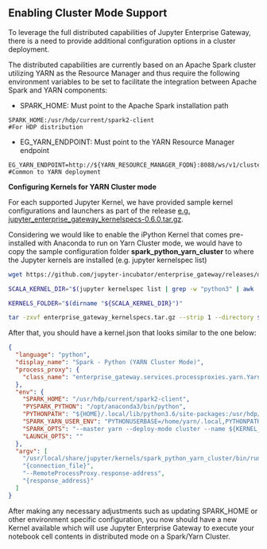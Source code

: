 ## Enabling Cluster Mode Support

To leverage the full distributed capabilities of Jupyter Enterprise Gateway, there is a need to
provide additional configuration options in a cluster deployment.

The distributed capabilities are currently based on an Apache Spark cluster utilizing YARN as the
Resource Manager and thus require the following environment variables to be set to facilitate the
integration between Apache Spark and YARN components:

* SPARK_HOME: Must point to the Apache Spark installation path
```
SPARK_HOME:/usr/hdp/current/spark2-client                            #For HDP distribution
```

* EG_YARN_ENDPOINT: Must point to the YARN Resource Manager endpoint
```
EG_YARN_ENDPOINT=http://${YARN_RESOURCE_MANAGER_FQDN}:8088/ws/v1/cluster #Common to YARN deployment
``` 

**Configuring Kernels for YARN Cluster mode**

For each supported Jupyter Kernel, we have provided sample kernel configurations and launchers as part of the release
[e.g. jupyter_enterprise_gateway_kernelspecs-0.6.0.tar.gz](https://github.com/jupyter-incubator/enterprise_gateway/releases/download/v0.6.0/jupyter_enterprise_gateway_kernelspecs-0.6.0.tar.gz).

Considering we would like to enable the iPython Kernel that comes pre-installed with Anaconda to run on Yarn Cluster mode, we
would have to copy the sample configuration folder **spark_python_yarn_cluster** to where the Jupyter kernels are installed 
(e.g. jupyter kernelspec list)

``` Bash
wget https://github.com/jupyter-incubator/enterprise_gateway/releases/download/v0.6/enterprise_gateway_kernelspecs.tar.gz

SCALA_KERNEL_DIR="$(jupyter kernelspec list | grep -w "python3" | awk '{print $2}')"

KERNELS_FOLDER="$(dirname "${SCALA_KERNEL_DIR}")"

tar -zxvf enterprise_gateway_kernelspecs.tar.gz --strip 1 --directory $KERNELS_FOLDER/spark_python_yarn_cluster/ spark_python_yarn_cluster/

```

After that, you should have a kernel.json that looks similar to the one below:

```json
{
  "language": "python",
  "display_name": "Spark - Python (YARN Cluster Mode)",
  "process_proxy": {
    "class_name": "enterprise_gateway.services.processproxies.yarn.YarnClusterProcessProxy"
  },
  "env": {
    "SPARK_HOME": "/usr/hdp/current/spark2-client",
    "PYSPARK_PYTHON": "/opt/anaconda3/bin/python",
    "PYTHONPATH": "${HOME}/.local/lib/python3.6/site-packages:/usr/hdp/current/spark2-client/python:/usr/hdp/current/spark2-client/python/lib/py4j-0.10.4-src.zip",
    "SPARK_YARN_USER_ENV": "PYTHONUSERBASE=/home/yarn/.local,PYTHONPATH=${HOME}/.local/lib/python3.6/site-packages:/usr/hdp/current/spark2-client/python:/usr/hdp/current/spark2-client/python/lib/py4j-0.10.4-src.zip,PATH=/opt/anaconda2/bin:$PATH",
    "SPARK_OPTS": "--master yarn --deploy-mode cluster --name ${KERNEL_ID:-ERROR__NO__KERNEL_ID} --conf spark.yarn.submit.waitAppCompletion=false",
    "LAUNCH_OPTS": ""
  },
  "argv": [
    "/usr/local/share/jupyter/kernels/spark_python_yarn_cluster/bin/run.sh",
    "{connection_file}",
    "--RemoteProcessProxy.response-address",
    "{response_address}"
  ]
}
```

After making any necessary adjustments such as updating SPARK_HOME or other environment specific configuration, you now should have 
a new Kernel available which will use Jupyter Enterprise Gateway to execute your notebook cell contents in distributed mode 
on a Spark/Yarn Cluster.   
